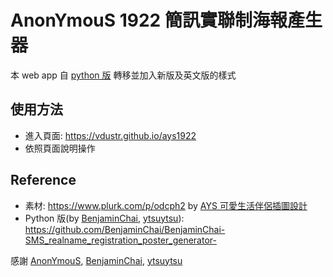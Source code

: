 # AnonYmouS 1922 簡訊實聯制海報產生器

本 web app 自 [python 版](https://github.com/BenjaminChai/BenjaminChai-SMS_realname_registration_poster_generator-) 轉移並加入新版及英文版的樣式

## 使用方法

- 進入頁面: <https://vdustr.github.io/ays1922>
- 依照頁面說明操作

## Reference

- 素材: <https://www.plurk.com/p/odcph2> by [AYS 可愛生活伴侶插圖設計](https://www.facebook.com/AYS626)
- Python 版(by [BenjaminChai](https://github.com/BenjaminChai), [ytsuytsu](https://github.com/ytsuytsu)): <https://github.com/BenjaminChai/BenjaminChai-SMS_realname_registration_poster_generator->

感謝 [AnonYmouS](https://www.plurk.com/AnonYmouS626), [BenjaminChai](https://github.com/BenjaminChai), [ytsuytsu](https://github.com/ytsuytsu)
